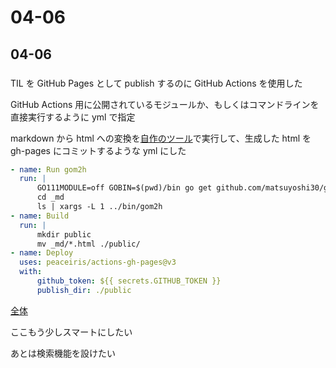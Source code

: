 # 04-06

## 04-06

### 

TIL を GitHub Pages として publish するのに GitHub Actions を使用した

GitHub Actions 用に公開されているモジュールか、もしくはコマンドラインを直接実行するように yml で指定

markdown から html への変換を[自作のツール](https://github.com/matsuyoshi30/gom2h/cmd/gom2h)で実行して、生成した html を gh-pages にコミットするような yml にした

```yml
- name: Run gom2h
  run: |
      GO111MODULE=off GOBIN=$(pwd)/bin go get github.com/matsuyoshi30/gom2h/cmd/gom2h
      cd _md
      ls | xargs -L 1 ../bin/gom2h
- name: Build
  run: |
      mkdir public
      mv _md/*.html ./public/
- name: Deploy
  uses: peaceiris/actions-gh-pages@v3
  with:
      github_token: ${{ secrets.GITHUB_TOKEN }}
      publish_dir: ./public
```

[全体](https://github.com/matsuyoshi30/til/blob/master/.github/workflows/gh-pages.yml)

ここもう少しスマートにしたい

あとは検索機能を設けたい